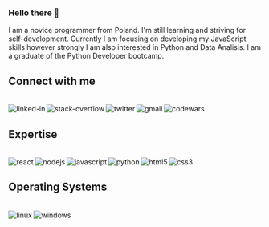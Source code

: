 ### Hello there 👋

<!--
**lukaszwojcik89/lukaszwojcik89** is a ✨ _special_ ✨ repository because its `README.md` (this file) appears on your GitHub profile.

Here are some ideas to get you started:

- 🔭 I’m currently working on ...
- 🌱 I’m currently learning ...
- 👯 I’m looking to collaborate on ...
- 🤔 I’m looking for help with ...
- 💬 Ask me about ...
- 📫 How to reach me: ...
- 😄 Pronouns: ...
- ⚡ Fun fact: ...
-->
I am a novice programmer from Poland. I'm still learning and striving for self-development. Currently I am focusing on developing my JavaScript skills however strongly I am also interested in Python and Data Analisis. I am a graduate of the Python Developer bootcamp. 


## Connect with me
<br>[<img align="left" alt="linked-in" src="https://img.shields.io/badge/linkedin-%230077B5.svg?&style=for-the-badge&logo=linkedin&logoColor=white" />](https://www.linkedin.com/in/lukaszwojcik89/)[<img align="left" alt="stack-overflow" src="https://img.shields.io/badge/stack%20overflow-FE7A16?logo=stack-overflow&logoColor=white&style=for-the-badge" />](https://stackoverflow.com/users/17121481/kooljay)[<img align="left" alt="twitter" src="https://img.shields.io/badge/twitter-%231DA1F2.svg?&style=for-the-badge&logo=twitter&logoColor=white" />](https://twitter.com/lucas_wojcik)[<img align="left" alt="gmail" src="https://img.shields.io/badge/Gmail-D14836?style=for-the-badge&logo=gmail&logoColor=white" />](mattt.przybylski@gmail.com)
[<img align="left" alt="codewars" src="https://img.shields.io/badge/Codewars-B1361E?style=for-the-badge&logo=codewars&logoColor=grey" />](https://www.codewars.com/users/lukaszwojcik)<br>

## Expertise
<br><img align="left" alt="react" src="https://img.shields.io/badge/react%20-%2320232a.svg?&style=for-the-badge&logo=react&logoColor=%2361DAFB" /><img align="left" alt="nodejs" src="https://img.shields.io/badge/node.js%20-%2343853D.svg?&style=for-the-badge&logo=node.js&logoColor=white" /><img align="left" alt="javascript" src="https://img.shields.io/badge/JavaScript-F7DF1E?style=for-the-badge&logo=javascript&logoColor=black" /><img align="left" alt="python" src="https://img.shields.io/badge/Python-3776AB?style=for-the-badge&logo=python&logoColor=white" /><img align="left" alt="html5" src="https://img.shields.io/badge/HTML5-E34F26?style=for-the-badge&logo=html5&logoColor=white" /><img align="left" alt="css3" src="https://img.shields.io/badge/CSS3-1572B6?style=for-the-badge&logo=css3&logoColor=white" /> <br>

## Operating Systems
<br><img align="left" alt="linux" src="https://img.shields.io/badge/Linux-FCC624?style=for-the-badge&logo=linux&logoColor=black" /><img align="left" alt="windows" src="https://img.shields.io/badge/Windows-0078D6?style=for-the-badge&logo=windows&logoColor=white" /><br>
